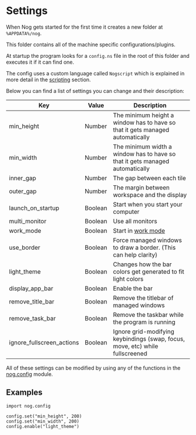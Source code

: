 # Settings

When Nog gets started for the first time it creates a new folder at `%APPDATA%/nog`.

This folder contains all of the machine specific configurations/plugins.

At startup the program looks for a `config.ns` file in the root of this folder and executes it if it can find one.

The config uses a custom language called `Nogscript` which is explained in more detail in the [scripting](./api/nog.md) section.

Below you can find a list of settings you can change and their description:

| Key                       | Value   | Description                                                                   |
|---------------------------|---------|-------------------------------------------------------------------------------|
| min_height                | Number  | The minimum height a window has to have so that it gets managed automatically |
| min_width                 | Number  | The minimum width a window has to have so that it gets managed automatically  |
| inner_gap                 | Number  | The gap between each tile                                                     |
| outer_gap                 | Number  | The margin between workspace and the display                                  |
| launch_on_startup         | Boolean | Start when you start your computer                                            |
| multi_monitor             | Boolean | Use all monitors                                                              |
| work_mode                 | Boolean | Start in [work mode]()                |
| use_border                | Boolean | Force managed windows to draw a border. (This can help clarity)               |
| light_theme               | Boolean | Changes how the bar colors get generated to fit light colors                  |
| display_app_bar           | Boolean | Enable the bar                                                                |
| remove_title_bar          | Boolean | Remove the titlebar of managed windows                                        |
| remove_task_bar           | Boolean | Remove the taskbar while the program is running                               |
| ignore_fullscreen_actions | Boolean | Ignore grid-modifying keybindings (swap, focus, move, etc) while fullscreened |

All of these settings can be modified by using any of the functions in the [nog.config](./api/nog/config.md) module.

## Examples

```nogscript
import nog.config

config.set("min_height", 200)
config.set("min_width", 200)
config.enable("light_theme")
```
